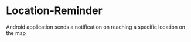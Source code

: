 # Location-Reminder
Android application sends a notification on reaching a specific location on the map 
